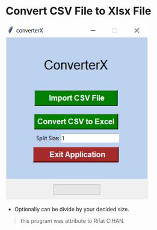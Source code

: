 # Convert CSV File to Xlsx File

![main_screen ](main_screen.png)  

* Optionally can be divide by your decided size.

> this program was attribute to Rifat CIHAN.